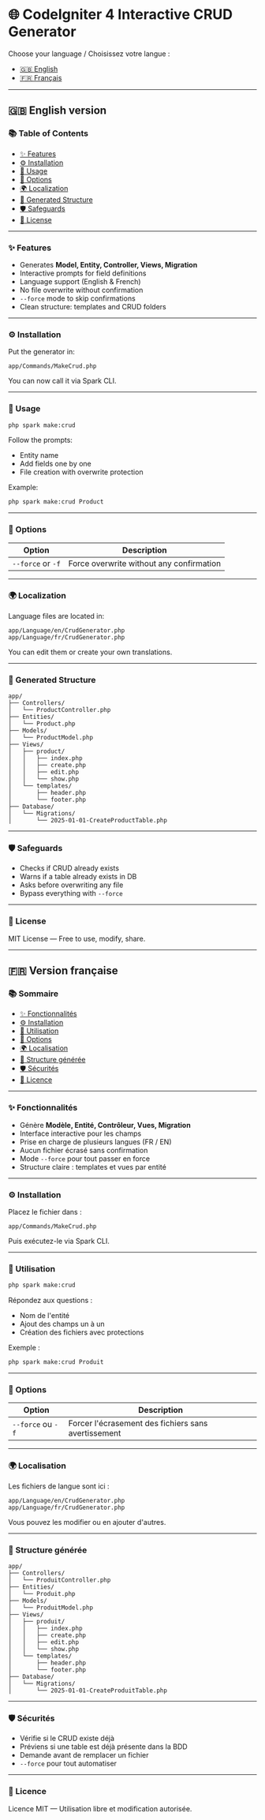 # 🌐 CodeIgniter 4 Interactive CRUD Generator

Choose your language / Choisissez votre langue :
- [🇬🇧 English](#-english-version)
- [🇫🇷 Français](#-version-française)

---

## 🇬🇧 English version

### 📚 Table of Contents

- [✨ Features](#-features)
- [⚙️ Installation](#️-installation)
- [🚀 Usage](#-usage)
- [📄 Options](#-options)
- [🌍 Localization](#-localization)
- [📁 Generated Structure](#-generated-structure)
- [🛡️ Safeguards](#️-safeguards)
- [📝 License](#-license)

---

### ✨ Features

- Generates **Model, Entity, Controller, Views, Migration**
- Interactive prompts for field definitions
- Language support (English & French)
- No file overwrite without confirmation
- `--force` mode to skip confirmations
- Clean structure: templates and CRUD folders

---

### ⚙️ Installation

Put the generator in:

```
app/Commands/MakeCrud.php
```

You can now call it via Spark CLI.

---

### 🚀 Usage

```bash
php spark make:crud
```

Follow the prompts:
- Entity name
- Add fields one by one
- File creation with overwrite protection

Example:

```bash
php spark make:crud Product
```

---

### 📄 Options

| Option       | Description                           |
|--------------|---------------------------------------|
| `--force` or `-f` | Force overwrite without any confirmation |

---

### 🌍 Localization

Language files are located in:

```
app/Language/en/CrudGenerator.php
app/Language/fr/CrudGenerator.php
```

You can edit them or create your own translations.

---

### 📁 Generated Structure

```
app/
├── Controllers/
│   └── ProductController.php
├── Entities/
│   └── Product.php
├── Models/
│   └── ProductModel.php
├── Views/
│   ├── product/
│   │   ├── index.php
│   │   ├── create.php
│   │   ├── edit.php
│   │   └── show.php
│   └── templates/
│       ├── header.php
│       └── footer.php
├── Database/
│   └── Migrations/
│       └── 2025-01-01-CreateProductTable.php
```

---

### 🛡️ Safeguards

- Checks if CRUD already exists
- Warns if a table already exists in DB
- Asks before overwriting any file
- Bypass everything with `--force`

---

### 📝 License

MIT License — Free to use, modify, share.

---

## 🇫🇷 Version française

### 📚 Sommaire

- [✨ Fonctionnalités](#-fonctionnalités)
- [⚙️ Installation](#️-installation-1)
- [🚀 Utilisation](#-utilisation)
- [📄 Options](#-options-1)
- [🌍 Localisation](#-localisation)
- [📁 Structure générée](#-structure-générée)
- [🛡️ Sécurités](#️-sécurités)
- [📝 Licence](#-licence)

---

### ✨ Fonctionnalités

- Génère **Modèle, Entité, Contrôleur, Vues, Migration**
- Interface interactive pour les champs
- Prise en charge de plusieurs langues (FR / EN)
- Aucun fichier écrasé sans confirmation
- Mode `--force` pour tout passer en force
- Structure claire : templates et vues par entité

---

### ⚙️ Installation

Placez le fichier dans :

```
app/Commands/MakeCrud.php
```

Puis exécutez-le via Spark CLI.

---

### 🚀 Utilisation

```bash
php spark make:crud
```

Répondez aux questions :
- Nom de l'entité
- Ajout des champs un à un
- Création des fichiers avec protections

Exemple :

```bash
php spark make:crud Produit
```

---

### 📄 Options

| Option       | Description                                       |
|--------------|---------------------------------------------------|
| `--force` ou `-f` | Forcer l'écrasement des fichiers sans avertissement |

---

### 🌍 Localisation

Les fichiers de langue sont ici :

```
app/Language/en/CrudGenerator.php
app/Language/fr/CrudGenerator.php
```

Vous pouvez les modifier ou en ajouter d'autres.

---

### 📁 Structure générée

```
app/
├── Controllers/
│   └── ProduitController.php
├── Entities/
│   └── Produit.php
├── Models/
│   └── ProduitModel.php
├── Views/
│   ├── produit/
│   │   ├── index.php
│   │   ├── create.php
│   │   ├── edit.php
│   │   └── show.php
│   └── templates/
│       ├── header.php
│       └── footer.php
├── Database/
│   └── Migrations/
│       └── 2025-01-01-CreateProduitTable.php
```

---

### 🛡️ Sécurités

- Vérifie si le CRUD existe déjà
- Préviens si une table est déjà présente dans la BDD
- Demande avant de remplacer un fichier
- `--force` pour tout automatiser

---

### 📝 Licence

Licence MIT — Utilisation libre et modification autorisée.
